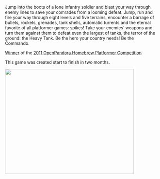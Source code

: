 Jump into the boots of a lone infantry soldier and blast your way through enemy lines to save your comrades from a looming defeat. Jump, run and fire your way through eight levels and five terrains, encounter a barrage of bullets, rockets, grenades, tank shells, automatic turrents and the eternal favorite of all platformer games: spikes! Take your enemies' weapons and turn them against them to defeat even the largest of tanks, the terror of the ground: the Heavy Tank. Be the hero your country needs! Be the Commando.

[Winner](http://boards.openpandora.org/index.php?/topic/2669-homebrew-submissionvoting-thread/) of the [2011 OpenPandora Homebrew Platformer Competition](http://boards.openpandora.org/index.php?/topic/1296-homebrew-platforming-competition/)

This game was created start to finish in two months.

<a href='http://www.youtube.com/watch?feature=player_embedded&v=Gw-d9d63KGE' target='_blank'><img src='http://img.youtube.com/vi/Gw-d9d63KGE/0.jpg' width='425' height=344 /></a>